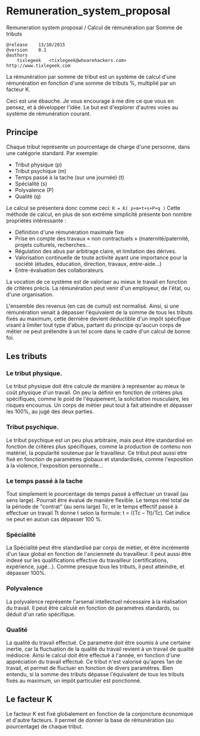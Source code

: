 # Remuneration_system_proposal
Remuneration system proposal / Calcul de rémunération par Somme de tributs 



```
@release	13/10/2015
@version	0.1
@authors
	tixlegeek 	<tixlegeek@whoarehackers.com>	http://www.tixlegeek.com

```



La rémunération par somme de tribut est un système de calcul d'une rémunération en fonction d'une somme de tributs %, multiplié par un facteur K.

Ceci est une ébauche. Je vous encourage à me dire ce que vous en pensez, et à développer l'idée. Le but est d'explorer d'autres voies au système de rémunération courant.
## Principe
Chaque tribut représente un pourcentage de charge d'une personne, dans une catégorie standard. Par exemple:

* Tribut physique (p)
* Tribut psychique (m)
* Temps passé à la tache (sur une journée) (t)
* Spécialité (s)
* Polyvalence (P)
* Qualité (q)

Le calcul se présentera donc comme ceci:
```R = K( p+m+t+s+P+q )```
Cette méthode de calcul, en plus de son extrême simplicité présente bon nombre propriétés intéressante :

* Définition d'une rémunération maximale fixe
* Prise en compte des travaux « non contractuels » (maternité/paternité, projets culturels, recherches...
* Régulation des abus par arbitrage claire, et limitation des dérives.
* Valorisation continuelle de toute activité ayant une importance pour la société (études, éducation, direction, travaux, entre-aide...)
* Entre-évaluation des collaborateurs.

La vocation de ce système est de valoriser au mieux le travail en fonction de critères précis. La rémunération peut venir d'un employeur, de l'état, ou d'une organisation.

L'ensemble des revenus (en cas de cumul) est normalisé. Ainsi, si une rémunération venait à dépasser l'équivalent de la somme de tous les tributs fixés au maximum, cette dernière devient déductible d'un impôt spécifique visant à limiter tout type d'abus, partant du principe qu'aucun corps de métier ne peut prétendre à un tel score dans le cadre d'un calcul de bonne foi.

## Les tributs
### Le tribut physique.
Le tribut physique doit être calculé de manière à représenter au mieux le coût physique d'un travail. On peu la définir en fonction de critères plus spécifiques, comme le poid de l'équipement, la solicitation musculaire, les risques encourrus. Un corps de métier peut tout à fait atteindre et dépasser les 100%, au jugé des deux parties.

### Tribut psychique.
Le tribut psychique est un peu plus arbitraire, mais peut être standardisé en fonction de critères plus spécifiques, comme la production de contenu non matériel, la popularité soutenue par le travailleur. Ce tribut peut aussi etre fixé en fonction de paramètres globaux et standardisés, comme l'exposition à la violence, l'exposition personnelle...

### Le temps passé à la tache

Tout simplement le pourcentage de temps passé à effectuer un travail (au sens large). Pourrait être évalué de manière flexible. Le temps réel total de la période de "contrat" (au sens large) Tc, et le temps effectif passé à effectuer un travail Tt donne t selon la formule: t = ((Tc – Tt)/Tc). Cet indice ne peut en aucun cas dépasser 100 %.

### Spécialité

La Spécialité peut être standardisé par corps de métier, et être incrémenté d'un taux global en fonction de l'ancienneté du travailleur. Il peut aussi être indexé sur les qualifications effective du travailleur (certifications, expérience, jugé...). Comme presque tous les tributs, il peut atteindre, et dépasser 100%.

### Polyvalence

La polyvalence représente l'arsenal intellectuel nécessaire à la réalisation du travail. Il peut être calculé en fonction de parametres standards, ou déduit d'un ratio spécifique.

### Qualité

La qualité du travail effectué. Ce parametre doit être soumis à une certaine inertie, car la fluctuation de la qualité du travail revient à un travail de qualité médiocre. Ainsi le calcul doit être effectué à l'année, en fonction d'une appréciation du travail effectué. Ce tribut n'est valorisé qu'apres 1an de travail, et permet de fluctuer en fonction de divers paramêtres. 
Bien entendu, si la somme des tributs dépasse l'équivalent de tous les tributs fixés au maximum, un impôt particulier est ponctionné.

## Le facteur K
Le facteur K est fixé globalement en fonction de la conjoncture économique et d'autre facteurs. Il permet de donner la base de rémunération (au pourcentage) de chaque tribut.
